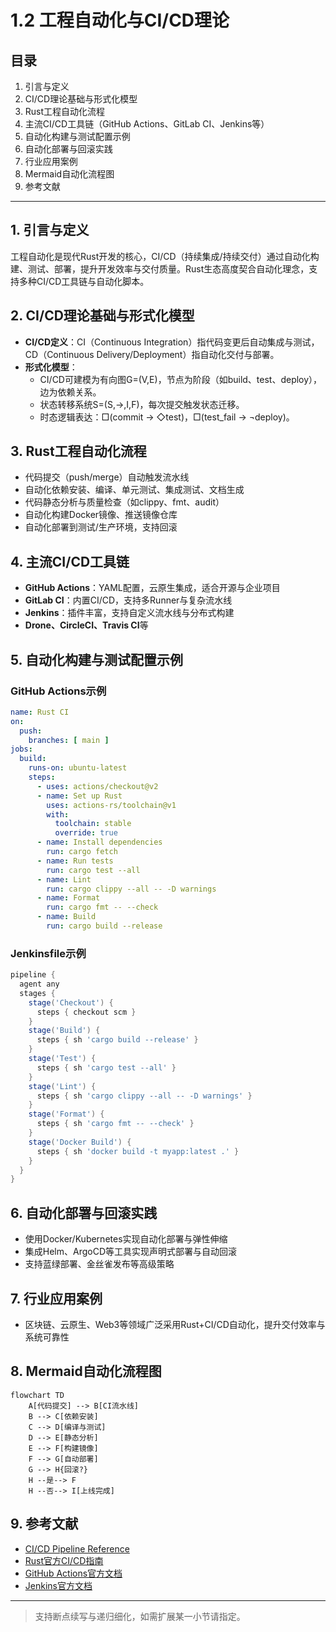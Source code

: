 # 1.2 工程自动化与CI/CD理论

## 目录

1. 引言与定义
2. CI/CD理论基础与形式化模型
3. Rust工程自动化流程
4. 主流CI/CD工具链（GitHub Actions、GitLab CI、Jenkins等）
5. 自动化构建与测试配置示例
6. 自动化部署与回滚实践
7. 行业应用案例
8. Mermaid自动化流程图
9. 参考文献

---

## 1. 引言与定义

工程自动化是现代Rust开发的核心，CI/CD（持续集成/持续交付）通过自动化构建、测试、部署，提升开发效率与交付质量。Rust生态高度契合自动化理念，支持多种CI/CD工具链与自动化脚本。

## 2. CI/CD理论基础与形式化模型

- **CI/CD定义**：CI（Continuous Integration）指代码变更后自动集成与测试，CD（Continuous Delivery/Deployment）指自动化交付与部署。
- **形式化模型**：
  - CI/CD可建模为有向图G=(V,E)，节点为阶段（如build、test、deploy），边为依赖关系。
  - 状态转移系统S=(S,→,I,F)，每次提交触发状态迁移。
  - 时态逻辑表达：□(commit → ◇test)，□(test_fail → ¬deploy)。

## 3. Rust工程自动化流程

- 代码提交（push/merge）自动触发流水线
- 自动化依赖安装、编译、单元测试、集成测试、文档生成
- 代码静态分析与质量检查（如clippy、fmt、audit）
- 自动化构建Docker镜像、推送镜像仓库
- 自动化部署到测试/生产环境，支持回滚

## 4. 主流CI/CD工具链

- **GitHub Actions**：YAML配置，云原生集成，适合开源与企业项目
- **GitLab CI**：内置CI/CD，支持多Runner与复杂流水线
- **Jenkins**：插件丰富，支持自定义流水线与分布式构建
- **Drone、CircleCI、Travis CI**等

## 5. 自动化构建与测试配置示例

### GitHub Actions示例

```yaml
name: Rust CI
on:
  push:
    branches: [ main ]
jobs:
  build:
    runs-on: ubuntu-latest
    steps:
      - uses: actions/checkout@v2
      - name: Set up Rust
        uses: actions-rs/toolchain@v1
        with:
          toolchain: stable
          override: true
      - name: Install dependencies
        run: cargo fetch
      - name: Run tests
        run: cargo test --all
      - name: Lint
        run: cargo clippy --all -- -D warnings
      - name: Format
        run: cargo fmt -- --check
      - name: Build
        run: cargo build --release
```

### Jenkinsfile示例

```groovy
pipeline {
  agent any
  stages {
    stage('Checkout') {
      steps { checkout scm }
    }
    stage('Build') {
      steps { sh 'cargo build --release' }
    }
    stage('Test') {
      steps { sh 'cargo test --all' }
    }
    stage('Lint') {
      steps { sh 'cargo clippy --all -- -D warnings' }
    }
    stage('Format') {
      steps { sh 'cargo fmt -- --check' }
    }
    stage('Docker Build') {
      steps { sh 'docker build -t myapp:latest .' }
    }
  }
}
```

## 6. 自动化部署与回滚实践

- 使用Docker/Kubernetes实现自动化部署与弹性伸缩
- 集成Helm、ArgoCD等工具实现声明式部署与自动回滚
- 支持蓝绿部署、金丝雀发布等高级策略

## 7. 行业应用案例

- 区块链、云原生、Web3等领域广泛采用Rust+CI/CD自动化，提升交付效率与系统可靠性

## 8. Mermaid自动化流程图

```mermaid
flowchart TD
    A[代码提交] --> B[CI流水线]
    B --> C[依赖安装]
    C --> D[编译与测试]
    D --> E[静态分析]
    E --> F[构建镜像]
    F --> G[自动部署]
    G --> H{回滚?}
    H --是--> F
    H --否--> I[上线完成]
```

## 9. 参考文献

- [CI/CD Pipeline Reference](https://martinfowler.com/articles/continuousIntegration.html)
- [Rust官方CI/CD指南](https://doc.rust-lang.org/cargo/)
- [GitHub Actions官方文档](https://docs.github.com/en/actions)
- [Jenkins官方文档](https://www.jenkins.io/doc/)

---
> 支持断点续写与递归细化，如需扩展某一小节请指定。
